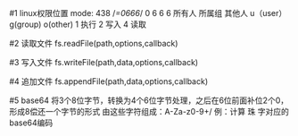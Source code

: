 
#1 linux权限位置
mode: 438 /*=0666*/
0    6             6             6
    所有人        所属组        其他人
    u（user）      g(group)     o(other)
    1 执行
    2 写入
    4 读取
    
#2 读取文件
fs.readFile(path,options,callback)

#3 写入文件 
fs.writeFile(path,data,options,callback)

#4 追加文件
fs.appendFile(path,data,options,callback)

#5 base64
    将3个8位字节，转换为4个6位字节处理，之后在6位前面补位2个0，形成8偿还一个字节的形式
    由这些字符组成：A-Za-z0-9+/
    例：计算 珠 字对应的base64编码